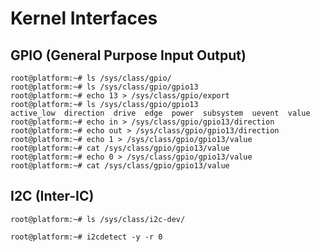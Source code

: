 Kernel Interfaces
==

## GPIO (General Purpose Input Output)

    root@platform:~# ls /sys/class/gpio/
    root@platform:~# ls /sys/class/gpio/gpio13
    root@platform:~# echo 13 > /sys/class/gpio/export
    root@platform:~# ls /sys/class/gpio/gpio13
    active_low  direction  drive  edge  power  subsystem  uevent  value
    root@platform:~# echo in > /sys/class/gpio/gpio13/direction
    root@platform:~# echo out > /sys/class/gpio/gpio13/direction
    root@platform:~# echo 1 > /sys/class/gpio/gpio13/value
    root@platform:~# cat /sys/class/gpio/gpio13/value    
    root@platform:~# echo 0 > /sys/class/gpio/gpio13/value
    root@platform:~# cat /sys/class/gpio/gpio13/value

## I2C (Inter-IC)

    root@platform:~# ls /sys/class/i2c-dev/
    
    root@platform:~# i2cdetect -y -r 0
